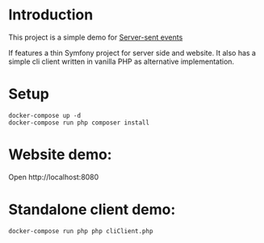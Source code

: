 # Introduction
This project is a simple demo for [Server-sent events](https://developer.mozilla.org/en-US/docs/Web/API/Server-sent_events)

If features a thin Symfony project for server side and website. It also has a simple cli client written in vanilla PHP
as alternative implementation.

# Setup

```
docker-compose up -d
docker-compose run php composer install
```

# Website demo:

Open http://localhost:8080

# Standalone client demo:

```
docker-compose run php php cliClient.php
```
